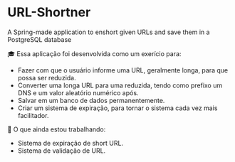 # URL-Shortner
A Spring-made application to enshort given URLs and save them in a PostgreSQL database

:mortar_board: Essa aplicação foi desenvolvida como um exerício para:

- Fazer com que o usuário informe uma URL, geralmente longa, para que possa ser reduzida.
- Converter uma longa URL para uma reduzida, tendo como prefixo um DNS e um valor aleatório numérico após.
- Salvar em um banco de dados permanentemente.
- Criar um sistema de expiração, para tornar o sistema cada vez mais facilitador.

:wrench: O que ainda estou trabalhando:

- Sistema de expiração de short URL.
- Sistema de validação de URL.
